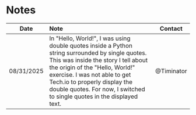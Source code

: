 # Notes

| Date | Note | Contact |
|:----:|:-----|:-------:|
| 08/31/2025 | In "Hello, World!", I was using double quotes inside a Python string surrounded by single quotes. This was inside the story I tell about the origin of the "Hello, World!" exercise. I was not able to get Tech.io to properly display the double quotes. For now, I switched to single quotes in the displayed text. | @Timinator |